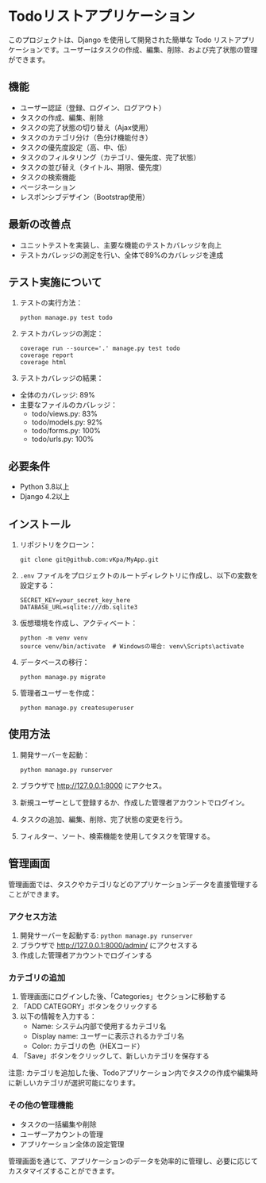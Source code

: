 # Todoリストアプリケーション

このプロジェクトは、Django を使用して開発された簡単な Todo リストアプリケーションです。ユーザーはタスクの作成、編集、削除、および完了状態の管理ができます。

## 機能

- ユーザー認証（登録、ログイン、ログアウト）
- タスクの作成、編集、削除
- タスクの完了状態の切り替え（Ajax使用）
- タスクのカテゴリ分け（色分け機能付き）
- タスクの優先度設定（高、中、低）
- タスクのフィルタリング（カテゴリ、優先度、完了状態）
- タスクの並び替え（タイトル、期限、優先度）
- タスクの検索機能
- ページネーション
- レスポンシブデザイン（Bootstrap使用）

## 最新の改善点

- ユニットテストを実装し、主要な機能のテストカバレッジを向上
- テストカバレッジの測定を行い、全体で89%のカバレッジを達成

## テスト実施について

1. テストの実行方法：
   ```
   python manage.py test todo
   ```

2. テストカバレッジの測定：
   ```
   coverage run --source='.' manage.py test todo
   coverage report
   coverage html
   ```

3. テストカバレッジの結果：
- 全体のカバレッジ: 89%
- 主要なファイルのカバレッジ：
  - todo/views.py: 83%
  - todo/models.py: 92%
  - todo/forms.py: 100%
  - todo/urls.py: 100%


## 必要条件

- Python 3.8以上
- Django 4.2以上

## インストール

1. リポジトリをクローン：
   ```
   git clone git@github.com:vKpa/MyApp.git
   ```

2. `.env` ファイルをプロジェクトのルートディレクトリに作成し、以下の変数を設定する：
   ```
   SECRET_KEY=your_secret_key_here
   DATABASE_URL=sqlite:///db.sqlite3
   ```

3. 仮想環境を作成し、アクティベート：

   ```
   python -m venv venv
   source venv/bin/activate  # Windowsの場合: venv\Scripts\activate
   ```


4. データベースの移行：

   ```
   python manage.py migrate
   ```

5. 管理者ユーザーを作成：

   ```
   python manage.py createsuperuser
   ```

## 使用方法

1. 開発サーバーを起動：
   ```
   python manage.py runserver
   ```

2. ブラウザで http://127.0.0.1:8000 にアクセス。

3. 新規ユーザーとして登録するか、作成した管理者アカウントでログイン。

4. タスクの追加、編集、削除、完了状態の変更を行う。

5. フィルター、ソート、検索機能を使用してタスクを管理する。

## 管理画面

管理画面では、タスクやカテゴリなどのアプリケーションデータを直接管理することができます。

### アクセス方法

1. 開発サーバーを起動する: `python manage.py runserver`
2. ブラウザで http://127.0.0.1:8000/admin/ にアクセスする
3. 作成した管理者アカウントでログインする

### カテゴリの追加

1. 管理画面にログインした後、「Categories」セクションに移動する
2. 「ADD CATEGORY」ボタンをクリックする
3. 以下の情報を入力する：
   - Name: システム内部で使用するカテゴリ名
   - Display name: ユーザーに表示されるカテゴリ名
   - Color: カテゴリの色（HEXコード）
4. 「Save」ボタンをクリックして、新しいカテゴリを保存する

注意: カテゴリを追加した後、Todoアプリケーション内でタスクの作成や編集時に新しいカテゴリが選択可能になります。

### その他の管理機能

- タスクの一括編集や削除
- ユーザーアカウントの管理
- アプリケーション全体の設定管理

管理画面を通じて、アプリケーションのデータを効率的に管理し、必要に応じてカスタマイズすることができます。